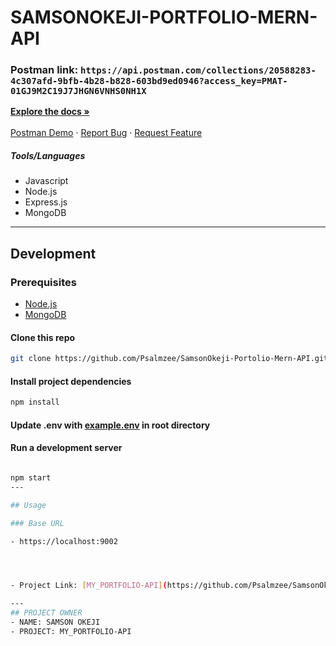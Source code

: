# SAMSONOKEJI-PORTFOLIO-MERN-API
### Postman link: `https://api.postman.com/collections/20588283-4c307afd-9bfb-4b28-b828-603bd9ed0946?access_key=PMAT-01GJ9M2C19J7JHGN6VNHS0NH1X`

<!-- Project Shields -->
<div align="left">
  

<div>
  <p align="left">
    <a href="https://github.com/Psalmzee/SamsonOkeji-Portolio-Mern-API/blob/main/README.md"><strong>Explore the docs »</strong></a>
    <br />
    <br />
    <a href="https://www.getpostman.com/collections/b8647f4e49e7da7d2ce8">Postman Demo</a>
    ·
    <a href="https://github.com/Psalmzee/SamsonOkeji-Portolio-Mern-API/issues">Report Bug</a>
    ·
    <a href="https://github.com/Psalmzee/SamsonOkeji-Portolio-Mern-API/issues">Request Feature</a>
  </p>
</div>

##### Tools/Languages

<div align="left">

- Javascript
- Node.js
- Express.js
- MongoDB

</div>

---


## Development

### Prerequisites

- [Node.js](https://nodejs.org/en/download/)
- [MongoDB](https://www.mongodb.com/docs/manual/installation/)

#### Clone this repo

```sh
git clone https://github.com/Psalmzee/SamsonOkeji-Portolio-Mern-API.git
```

#### Install project dependencies

```sh
npm install
```

#### Update .env with [example.env](https://github.com/Psalmzee/SamsonOkeji-Portolio-Mern-API/blob/main/example.env) in root directory

#### Run a development server

```sh

npm start
---

## Usage

### Base URL

- https://localhost:9002




- Project Link: [MY_PORTFOLIO-API](https://github.com/Psalmzee/SamsonOkeji-Portolio-Mern-API)

---
## PROJECT OWNER
- NAME: SAMSON OKEJI
- PROJECT: MY_PORTFOLIO-API
